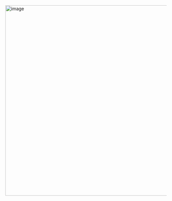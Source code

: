 <img width="581" height="594" alt="image" src="https://github.com/user-attachments/assets/28208a56-6881-4931-bafe-42c9b42cc4c0" />
